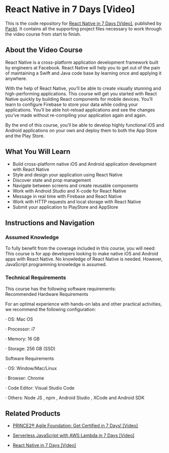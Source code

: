 # React Native in 7 Days [Video]
This is the code repository for [React Native in 7 Days [Video]](https://www.packtpub.com/application-development/react-native-7-days-video?utm_source=github&utm_medium=repository&utm_campaign=9781789139075), published by [Packt](https://www.packtpub.com/?utm_source=github). It contains all the supporting project files necessary to work through the video course from start to finish.
## About the Video Course
React Native is a cross-platform application development framework built by engineers at Facebook. React Native will help you to get out of the pain of maintaining a Swift and Java code base by learning once and applying it anywhere.

With the help of React Native, you’ll be able to create visually stunning and high-performing applications. This course will get you started with React Native quickly by building React components for mobile devices. You’ll learn to configure Firebase to store your data while coding your applications. You’ll be able hot-reload applications and see the changes you’ve made without re-compiling your application again and again.

By the end of this course, you’ll be able to develop highly functional iOS and Android applications on your own and deploy them to both the App Store and the Play Store.



<H2>What You Will Learn</H2>
<DIV class=book-info-will-learn-text>
<UL>
<LI>Build cross-platform native iOS and Android application development with React Native

<LI>Style and design your application using React Native

<LI>Discover state and prop management

<LI>Navigate between screens and create reusable components

<LI>Work with Android Studio and X-code for React Native

<LI>Message in real time with Firebase and React Native

<LI>Work with HTTP requests and local storage with React Native

<LI>Submit your application to PlayStore and AppStore </LI></UL></DIV>

## Instructions and Navigation
### Assumed Knowledge
To fully benefit from the coverage included in this course, you will need:<br/>
This course is for app developers looking to make native iOS and Android apps with React Native. No knowledge of React Native is needed. However, JavaScript programming knowledge is assumed.	
### Technical Requirements
This course has the following software requirements:<br/>
Recommended Hardware Requirements

For an optimal experience with hands-on labs and other practical activities, we recommend the following configuration:

·         OS: Mac OS

·         Processor: i7

·         Memory: 16 GB

·         Storage: 256 GB (SSD)

Software Requirements

·         OS: Window/Mac/Linux

·         Browser: Chrome

·         Code Editor:  Visual Studio Code

·         Others: Node JS , npm , Android Studio , XCode and Android SDK

## Related Products
* [PRINCE2® Agile Foundation: Get Certified in 7 Days! [Video]](https://www.packtpub.com/application-development/prince2®-agile-foundation-get-certified-7-days-video?utm_source=github&utm_medium=repository&utm_campaign=9781838822620)

* [Serverless JavaScript with AWS Lambda in 7 Days [Video]](https://www.packtpub.com/web-development/serverless-javascript-aws-lambda-7-days-video?utm_source=github&utm_medium=repository&utm_campaign=9781789134957)

* [React Native in 7 Days [Video]](https://www.packtpub.com/web-development/serverless-javascript-aws-lambda-7-days-video?utm_source=github&utm_medium=repository&utm_campaign=9781789134957)

